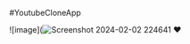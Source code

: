  #YoutubeCloneApp

![image](![Screenshot 2024-02-02 224641](https://github.com/Nermin-m/youtubeCloneAppp/assets/58363422/7c03cf65-c23e-47fa-b4a2-37c0d49d356d) ❤



 
